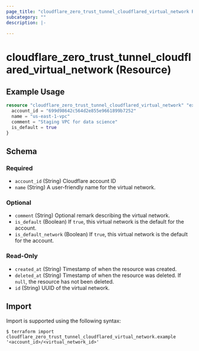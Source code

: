 ```yaml
---
page_title: "cloudflare_zero_trust_tunnel_cloudflared_virtual_network Resource - Cloudflare"
subcategory: ""
description: |-
  
---
```


# cloudflare_zero_trust_tunnel_cloudflared_virtual_network (Resource)



## Example Usage

```terraform
resource "cloudflare_zero_trust_tunnel_cloudflared_virtual_network" "example_zero_trust_tunnel_cloudflared_virtual_network" {
  account_id = "699d98642c564d2e855e9661899b7252"
  name = "us-east-1-vpc"
  comment = "Staging VPC for data science"
  is_default = true
}
```

<!-- schema generated by tfplugindocs -->
## Schema

### Required

- `account_id` (String) Cloudflare account ID
- `name` (String) A user-friendly name for the virtual network.

### Optional

- `comment` (String) Optional remark describing the virtual network.
- `is_default` (Boolean) If `true`, this virtual network is the default for the account.
- `is_default_network` (Boolean) If `true`, this virtual network is the default for the account.

### Read-Only

- `created_at` (String) Timestamp of when the resource was created.
- `deleted_at` (String) Timestamp of when the resource was deleted. If `null`, the resource has not been deleted.
- `id` (String) UUID of the virtual network.

## Import

Import is supported using the following syntax:

```shell
$ terraform import cloudflare_zero_trust_tunnel_cloudflared_virtual_network.example '<account_id>/<virtual_network_id>'
```
